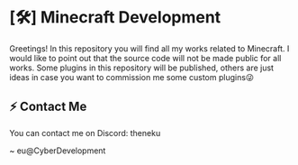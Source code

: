 # [🛠️] Minecraft Development

Greetings! In this repository you will find all my works related to Minecraft. I would like to point out that the source code will not be made public for all works.
Some plugins in this repository will be published, others are just ideas in case you want to commission me some custom plugins😜

## ⚡ Contact Me
You can contact me on Discord: theneku

~ eu@CyberDevelopment
